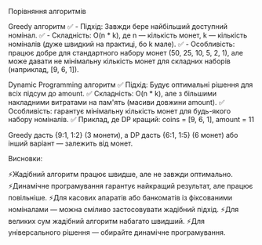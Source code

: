 Порівняння алгоритмів

Greedy алгоритм
✅ - Підхід: Завжди бере найбільший доступний номінал.
✅ - Складність: O(n \* k), де n — кількість монет, k — кількість номіналів (дуже швидкий на практиці, бо k мале).
✅ - Особливість: працює добре для стандартного набору монет (50, 25, 10, 5, 2, 1), але може давати не мінімальну кількість монет для складних наборів (наприклад, [9, 6, 1]).

Dynamic Programming алгоритм
✅ Підхід: Будує оптимальні рішення для всіх підсум до amount.
✅ Складність: O(n \* k), але з більшими накладними витратами на пам'ять (масиви довжини amount).
✅ Особливість: гарантує мінімальну кількість монет для будь-якого набору номіналів.
✅ Приклад, де DP кращий: coins = [9, 6, 1], amount = 11

Greedy дасть {9:1, 1:2} (3 монети), а DP дасть {6:1, 1:5} (6 монет) або інший варіант — залежить від монет.

Висновки:

⚡Жадібний алгоритм працює швидше, але не завжди оптимально.
⚡Динамічне програмування гарантує найкращий результат, але працює повільніше.
⚡Для касових апаратів або банкоматів із фіксованими номіналами — можна сміливо застосовувати жадібний підхід.
⚡Для великих сум жадібний алгоритм набагато швидший.
⚡Для універсального рішення — обирайте динамічне програмування.
